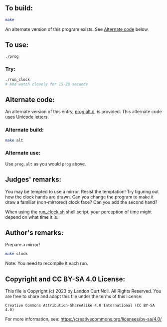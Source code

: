 ## To build:

```sh
make
```

An alternate version of this program exists. See [Alternate
code](#alternate-code) below.


## To use:

```sh
./prog
```


### Try:

```sh
./run_clock
# And watch closely for 15-20 seconds
```


## Alternate code:

An alternate version of this entry, [prog.alt.c](prog.alt.c), is provided.  This
alternate code uses Unicode letters.


### Alternate build:

```sh
make alt
```


### Alternate use:

Use `prog.alt` as you would `prog` above.


## Judges' remarks:

You may be tempted to use a mirror. Resist the temptation! Try figuring out how
the clock hands are drawn.  Can you change the program to make it draw a
familiar (non-mirrored) clock face? Can you add the second hand?

When using the [run_clock.sh](run_clock.sh) shell script, your perception of
time might depend on what time it is.


## Author's remarks:

Prepare a mirror!

```sh
make clock
```

Note: You need to recompile it each run.


## Copyright and CC BY-SA 4.0 License:

This file is Copyright (c) 2023 by Landon Curt Noll.  All Rights Reserved.
You are free to share and adapt this file under the terms of this license:

    Creative Commons Attribution-ShareAlike 4.0 International (CC BY-SA 4.0)

For more information, see: https://creativecommons.org/licenses/by-sa/4.0/
